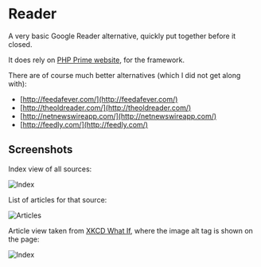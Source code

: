 
# Reader

A very basic Google Reader alternative, quickly put together before it closed.

It does rely on [PHP Prime website](http://www.phpprime.com/), for the framework.

There are of course much better alternatives (which I did not get along with):

* [http://feedafever.com/](http://feedafever.com/)
* [http://theoldreader.com/](http://theoldreader.com/)
* [http://netnewswireapp.com/](http://netnewswireapp.com/)
* [http://feedly.com/](http://feedly.com/)

## Screenshots

Index view of all sources:

![Index](https://raw.githubusercontent.com/craigfrancis/reader/master/resources/screenshots/photo-1-index.png)

List of articles for that source:

![Articles](https://raw.githubusercontent.com/craigfrancis/reader/master/resources/screenshots/photo-2-articles.png)

Article view taken from [XKCD What If](https://what-if.xkcd.com/), where the image alt tag is shown on the page:

![Index](https://raw.githubusercontent.com/craigfrancis/reader/master/resources/screenshots/photo-3-view.png)
